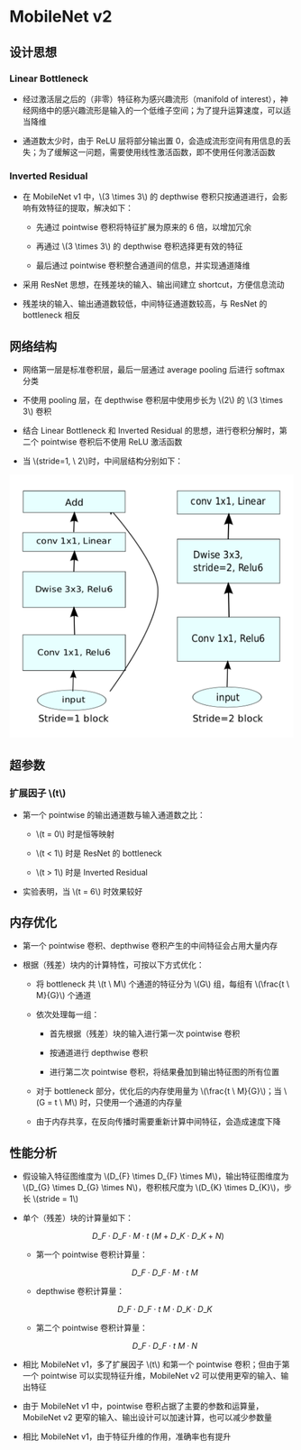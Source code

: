 <script type="text/javascript" src="http://cdn.mathjax.org/mathjax/latest/MathJax.js?config=default"></script>

# MobileNet v2

## 设计思想

### Linear Bottleneck

- 经过激活层之后的（非零）特征称为感兴趣流形（manifold of interest），神经网络中的感兴趣流形是输入的一个低维子空间；为了提升运算速度，可以适当降维

- 通道数太少时，由于 ReLU 层将部分输出置 0，会造成流形空间有用信息的丢失；为了缓解这一问题，需要使用线性激活函数，即不使用任何激活函数

### Inverted Residual

- 在 MobileNet v1 中，\\(3 \times 3\\) 的 depthwise 卷积只按通道进行，会影响有效特征的提取，解决如下：

	- 先通过 pointwise 卷积将特征扩展为原来的 6 倍，以增加冗余

	- 再通过 \\(3 \times 3\\) 的 depthwise 卷积选择更有效的特征

	- 最后通过 pointwise 卷积整合通道间的信息，并实现通道降维

- 采用 ResNet 思想，在残差块的输入、输出间建立 shortcut，方便信息流动

- 残差块的输入、输出通道数较低，中间特征通道数较高，与 ResNet 的 bottleneck 相反

## 网络结构

- 网络第一层是标准卷积层，最后一层通过 average pooling 后进行 softmax 分类

- 不使用 pooling 层，在 depthwise 卷积层中使用步长为 \\(2\\) 的 \\(3 \times 3\\) 卷积

- 结合 Linear Bottleneck 和 Inverted Residual 的思想，进行卷积分解时，第二个 pointwise 卷积后不使用 ReLU 激活函数

- 当 \\(stride=1, \ 2\\)时，中间层结构分别如下：

![img](images/mobilenet_v2.png)

## 超参数

### 扩展因子 \\(t\\)

- 第一个 pointwise 的输出通道数与输入通道数之比：

	- \\(t = 0\\) 时是恒等映射

	- \\(t < 1\\) 时是 ResNet 的 bottleneck

	- \\(t > 1\\) 时是 Inverted Residual

- 实验表明，当 \\(t = 6\\) 时效果较好

## 内存优化

- 第一个 pointwise 卷积、depthwise 卷积产生的中间特征会占用大量内存

- 根据（残差）块内的计算特性，可按以下方式优化：

	- 将 bottleneck 共 \\(t \ M\\) 个通道的特征分为 \\(G\\) 组，每组有 \\(\frac{t \ M}{G}\\) 个通道

	- 依次处理每一组：

		- 首先根据（残差）块的输入进行第一次 pointwise 卷积

		- 按通道进行 depthwise 卷积

		- 进行第二次 pointwise 卷积，将结果叠加到输出特征图的所有位置

	- 对于 bottleneck 部分，优化后的内存使用量为 \\(\frac{t \ M}{G}\\)；当 \\(G = t \ M\\) 时，只使用一个通道的内存量

	- 由于内存共享，在反向传播时需要重新计算中间特征，会造成速度下降

## 性能分析

- 假设输入特征图维度为 \\(D\_{F} \times D\_{F} \times M\\)，输出特征图维度为 \\(D\_{G} \times D\_{G} \times N\\)，卷积核尺度为 \\(D\_{K} \times D\_{K}\\)，步长 \\(stride = 1\\)

- 单个（残差）块的计算量如下：

	$$ D\_{F} \cdot D\_{F} \cdot M \cdot t \ \left(M + D\_{K} \cdot D\_{K} + N \right) $$

	- 第一个 pointwise 卷积计算量：

		$$ D\_{F} \cdot D\_{F} \cdot M \cdot t \ M $$

	- depthwise 卷积计算量：

		$$ D\_{F} \cdot D\_{F} \cdot t \ M \cdot D\_{K} \cdot D\_{K} $$

	- 第二个 pointwise 卷积计算量：

		$$ D\_{F} \cdot D\_{F} \cdot t \ M \cdot N $$

- 相比 MobileNet v1，多了扩展因子 \\(t\\) 和第一个 pointwise 卷积；但由于第一个 pointwise 可以实现特征升维，MobileNet v2 可以使用更窄的输入、输出特征

- 由于 MobileNet v1 中，pointwise 卷积占据了主要的参数和运算量，MobileNet v2 更窄的输入、输出设计可以加速计算，也可以减少参数量

- 相比 MobileNet v1，由于特征升维的作用，准确率也有提升
